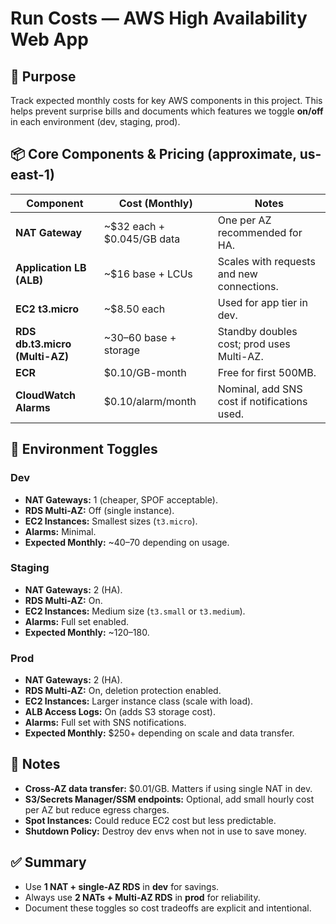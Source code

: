# Run Costs — AWS High Availability Web App

## 🎯 Purpose

Track expected monthly costs for key AWS components in this project.
This helps prevent surprise bills and documents which features we toggle **on/off** in each environment (dev, staging, prod).

## 📦 Core Components & Pricing (approximate, us-east-1)


| Component                      | Cost (Monthly)             | Notes                                        |
| ------------------------------ | -------------------------- | -------------------------------------------- |
| **NAT Gateway**                | ~$32 each + $0.045/GB data | One per AZ recommended for HA.               |
| **Application LB (ALB)**       | ~$16 base + LCUs           | Scales with requests and new connections.    |
| **EC2 t3.micro**               | ~$8.50 each                | Used for app tier in dev.                    |
| **RDS db.t3.micro (Multi-AZ)** | ~$30–$60 base + storage   | Standby doubles cost; prod uses Multi-AZ.    |
| **ECR**                        | $0.10/GB-month             | Free for first 500MB.                        |
| **CloudWatch Alarms**          | $0.10/alarm/month          | Nominal, add SNS cost if notifications used. |

## 🔧 Environment Toggles

### Dev

- **NAT Gateways:** 1 (cheaper, SPOF acceptable).
- **RDS Multi-AZ:** Off (single instance).
- **EC2 Instances:** Smallest sizes (`t3.micro`).
- **Alarms:** Minimal.
- **Expected Monthly:** ~$40–$70 depending on usage.

### Staging

- **NAT Gateways:** 2 (HA).
- **RDS Multi-AZ:** On.
- **EC2 Instances:** Medium size (`t3.small` or `t3.medium`).
- **Alarms:** Full set enabled.
- **Expected Monthly:** ~$120–$180.

### Prod

- **NAT Gateways:** 2 (HA).
- **RDS Multi-AZ:** On, deletion protection enabled.
- **EC2 Instances:** Larger instance class (scale with load).
- **ALB Access Logs:** On (adds S3 storage cost).
- **Alarms:** Full set with SNS notifications.
- **Expected Monthly:** $250+ depending on scale and data transfer.

## 📝 Notes

- **Cross-AZ data transfer:** $0.01/GB. Matters if using single NAT in dev.
- **S3/Secrets Manager/SSM endpoints:** Optional, add small hourly cost per AZ but reduce egress charges.
- **Spot Instances:** Could reduce EC2 cost but less predictable.
- **Shutdown Policy:** Destroy dev envs when not in use to save money.

## ✅ Summary

- Use **1 NAT + single-AZ RDS** in **dev** for savings.
- Always use **2 NATs + Multi-AZ RDS** in **prod** for reliability.
- Document these toggles so cost tradeoffs are explicit and intentional.
